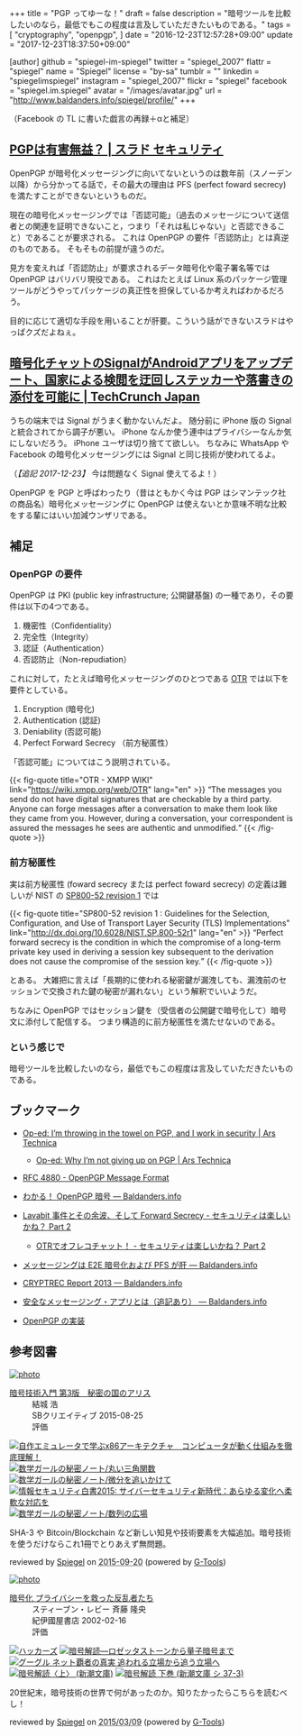 +++
title = "PGP ってゆーな！"
draft = false
description = "暗号ツールを比較したいのなら，最低でもこの程度は言及していただきたいものである。"
tags = [
  "cryptography",
  "openpgp",
]
date = "2016-12-23T12:57:28+09:00"
update = "2017-12-23T18:37:50+09:00"

[author]
  github = "spiegel-im-spiegel"
  twitter = "spiegel_2007"
  flattr = "spiegel"
  name = "Spiegel"
  license = "by-sa"
  tumblr = ""
  linkedin = "spiegelimspiegel"
  instagram = "spiegel_2007"
  flickr = "spiegel"
  facebook = "spiegel.im.spiegel"
  avatar = "/images/avatar.jpg"
  url = "http://www.baldanders.info/spiegel/profile/"
+++

（Facebook の TL に書いた戯言の再録＋αと補足）

## [PGPは有害無益？ | スラド セキュリティ](http://security.srad.jp/story/16/12/21/0422242/)

OpenPGP が暗号化メッセージングに向いてないというのは数年前（スノーデン以降）から分かってる話で，その最大の理由は PFS (perfect foward secrecy) を満たすことができないというものだ。

現在の暗号化メッセージングでは「否認可能」（過去のメッセージについて送信者との関連を証明できないこと，つまり「それは私じゃない」と否認できること）であることが要求される。
これは OpenPGP の要件「否認防止」とは真逆のものである。
そもそもの前提が違うのだ。

見方を変えれば「否認防止」が要求されるデータ暗号化や電子署名等では OpenPGP はバリバリ現役である。
これはたとえば Linux 系のパッケージ管理ツールがどうやってパッケージの真正性を担保しているか考えればわかるだろう。

目的に応じて適切な手段を用いることが肝要。こういう話ができないスラドはやっぱクズだよねぇ。

## [暗号化チャットのSignalがAndroidアプリをアップデート、国家による検閲を迂回しステッカーや落書きの添付を可能に | TechCrunch Japan](http://jp.techcrunch.com/2016/12/23/20161222signal-for-android-egypt-uae-stickers/)

うちの端末では Signal がうまく動かないんだよ。
随分前に iPhone 版の Signal と統合されてから調子が悪い。
iPhone なんか使う連中はプライバシーなんか気にしないだろう。
iPhone ユーザは切り捨てて欲しい。
ちなみに WhatsApp や Facebook の暗号化メッセージングには Signal と同じ技術が使われてるよ。

（*【追記 2017-12-23】* 今は問題なく Signal 使えてるよ！）

[^sgnl]: 現在は [Signal](https://whispersystems.org/ "Open Whisper Systems") と SMS/MMS 連携を外している。多分 au のキャリアメールがおかしな運用になってるのが原因だと思う。

OpenPGP を PGP と呼ばわったり（昔はともかく今は PGP はシマンテック社の商品名）暗号化メッセージングに OpenPGP は使えないとか意味不明な比較をする輩にはいい加減ウンザリである。

## 補足

### OpenPGP の要件

OpenPGP は PKI (public key infrastructure; 公開鍵基盤) の一種であり，その要件は以下の4つである。

1. 機密性（Confidentiality）
2. 完全性（Integrity）
3. 認証（Authentication）
4. 否認防止（Non-repudiation）

これに対して，たとえば暗号化メッセージングのひとつである [OTR](https://wiki.xmpp.org/web/OTR "OTR - XMPP WIKI") では以下を要件としている。

1. Encryption (暗号化)
2. Authentication (認証)
3. Deniability (否認可能)
4. Perfect Forward Secrecy （前方秘匿性）

「否認可能」についてはこう説明されている。

{{< fig-quote title="OTR - XMPP WIKI" link="https://wiki.xmpp.org/web/OTR" lang="en" >}}
<q>The messages you send do not have digital signatures that are checkable by a third party. Anyone can forge messages after a conversation to make them look like they came from you. However, during a conversation, your correspondent is assured the messages he sees are authentic and unmodified.</q>
{{< /fig-quote >}}

### 前方秘匿性

実は前方秘匿性 (foward secrecy または perfect foward secrecy) の定義は難しいが NIST の [SP800-52 revision 1] では

{{< fig-quote title="SP800-52 revision 1 : Guidelines for the Selection, Configuration, and Use of Transport Layer Security (TLS) Implementations" link="http://dx.doi.org/10.6028/NIST.SP.800-52r1" lang="en" >}}
<q>Perfect forward secrecy is the condition in which the compromise of a long-term private key used in deriving a session key subsequent to the derivation does not cause the compromise of the session key.</q>
{{< /fig-quote >}}

とある。
大雑把に言えば「長期的に使われる秘密鍵が漏洩しても、漏洩前のセッションで交換された鍵の秘密が漏れない」という解釈でいいようだ。 

ちなみに OpenPGP ではセッション鍵を（受信者の公開鍵で暗号化して）暗号文に添付して配信する。
つまり構造的に前方秘匿性を満たせないのである。

### という感じで

暗号ツールを比較したいのなら，最低でもこの程度は言及していただきたいものである。

## ブックマーク

- [Op-ed: I’m throwing in the towel on PGP, and I work in security | Ars Technica](http://arstechnica.com/security/2016/12/op-ed-im-giving-up-on-pgp/)
    - [Op-ed: Why I’m not giving up on PGP | Ars Technica](http://arstechnica.com/information-technology/2016/12/signal-does-not-replace-pgp/)

- [RFC 4880 - OpenPGP Message Format](https://tools.ietf.org/html/rfc4880)
- [わかる！ OpenPGP 暗号 — Baldanders.info](http://www.baldanders.info/spiegel/archive/pgpdump/openpgp.shtml)
- [Lavabit 事件とその余波、そして Forward Secrecy - セキュリティは楽しいかね？ Part 2](http://negi.hatenablog.com/entry/2013/11/05/093606)
    - [OTRでオフレコチャット！ - セキュリティは楽しいかね？ Part 2](http://negi.hatenablog.com/entry/2013/11/09/103401)
- [メッセージングは E2E 暗号化および PFS が肝 — Baldanders.info](http://www.baldanders.info/spiegel/log2/000675.shtml)
- [CRYPTREC Report 2013 — Baldanders.info](http://www.baldanders.info/spiegel/log2/000740.shtml)
- [安全なメッセージング・アプリとは（追記あり） — Baldanders.info](http://www.baldanders.info/spiegel/log2/000782.shtml)

- [OpenPGP の実装](/openpgp/)

[SP800-52 revision 1]: https://www.nist.gov/node/562891?pub_id=915295 "Guidelines for the Selection, Configuration, and Use of Transport Layer Security (TLS) Implementations | NIST"

## 参考図書

<div class="hreview" ><a class="item url" href="http://www.amazon.co.jp/exec/obidos/ASIN/B015643CPE/baldandersinf-22/"><img src="http://ecx.images-amazon.com/images/I/51t6yHHVwEL._SL160_.jpg" alt="photo" class="photo"  /></a><dl ><dt class="fn"><a class="item url" href="http://www.amazon.co.jp/exec/obidos/ASIN/B015643CPE/baldandersinf-22/">暗号技術入門 第3版　秘密の国のアリス</a></dt><dd>結城 浩 </dd><dd>SBクリエイティブ 2015-08-25</dd><dd>評価<abbr class="rating" title="5"><img src="http://g-images.amazon.com/images/G/01/detail/stars-5-0.gif" alt="" /></abbr> </dd></dl><p class="similar"><a href="http://www.amazon.co.jp/exec/obidos/ASIN/B0148FQNVC/baldandersinf-22/" target="_top"><img src="http://images.amazon.com/images/P/B0148FQNVC.09._SCTHUMBZZZ_.jpg"  alt="自作エミュレータで学ぶx86アーキテクチャ　コンピュータが動く仕組みを徹底理解！"  /></a> <a href="http://www.amazon.co.jp/exec/obidos/ASIN/B00W6NCLJM/baldandersinf-22/" target="_top"><img src="http://images.amazon.com/images/P/B00W6NCLJM.09._SCTHUMBZZZ_.jpg"  alt="数学ガールの秘密ノート/丸い三角関数"  /></a> <a href="http://www.amazon.co.jp/exec/obidos/ASIN/B00Y9EYOIW/baldandersinf-22/" target="_top"><img src="http://images.amazon.com/images/P/B00Y9EYOIW.09._SCTHUMBZZZ_.jpg"  alt="数学ガールの秘密ノート/微分を追いかけて"  /></a> <a href="http://www.amazon.co.jp/exec/obidos/ASIN/B012BYBTZC/baldandersinf-22/" target="_top"><img src="http://images.amazon.com/images/P/B012BYBTZC.09._SCTHUMBZZZ_.jpg"  alt="情報セキュリティ白書2015: サイバーセキュリティ新時代：あらゆる変化へ柔軟な対応を"  /></a> <a href="http://www.amazon.co.jp/exec/obidos/ASIN/B00W6NCLL0/baldandersinf-22/" target="_top"><img src="http://images.amazon.com/images/P/B00W6NCLL0.09._SCTHUMBZZZ_.jpg"  alt="数学ガールの秘密ノート/数列の広場"  /></a> </p>
<p class="description">SHA-3 や Bitcoin/Blockchain など新しい知見や技術要素を大幅追加。暗号技術を使うだけならこれ1冊でとりあえず無問題。</p>
<p class="gtools" >reviewed by <a href='#maker' class='reviewer'>Spiegel</a> on <abbr class="dtreviewed" title="2015-09-20">2015-09-20</abbr> (powered by <a href="http://www.goodpic.com/mt/aws/index.html" >G-Tools</a>)</p>
</div>

<div class="hreview" ><a class="item url" href="http://www.amazon.co.jp/exec/obidos/ASIN/4314009071/baldandersinf-22/"><img src="http://ecx.images-amazon.com/images/I/51ZRZ62WKCL._SL160_.jpg" alt="photo" class="photo"  /></a><dl ><dt class="fn"><a class="item url" href="http://www.amazon.co.jp/exec/obidos/ASIN/4314009071/baldandersinf-22/">暗号化 プライバシーを救った反乱者たち</a></dt><dd>スティーブン・レビー 斉藤 隆央 </dd><dd>紀伊國屋書店 2002-02-16</dd><dd>評価<abbr class="rating" title="5"><img src="http://g-images.amazon.com/images/G/01/detail/stars-5-0.gif" alt="" /></abbr> </dd></dl><p class="similar"><a href="http://www.amazon.co.jp/exec/obidos/ASIN/487593100X/baldandersinf-22/" target="_top"><img src="http://images.amazon.com/images/P/487593100X.09._SCTHUMBZZZ_.jpg"  alt="ハッカーズ"  /></a> <a href="http://www.amazon.co.jp/exec/obidos/ASIN/4105393022/baldandersinf-22/" target="_top"><img src="http://images.amazon.com/images/P/4105393022.09._SCTHUMBZZZ_.jpg"  alt="暗号解読―ロゼッタストーンから量子暗号まで"  /></a> <a href="http://www.amazon.co.jp/exec/obidos/ASIN/4484111160/baldandersinf-22/" target="_top"><img src="http://images.amazon.com/images/P/4484111160.09._SCTHUMBZZZ_.jpg"  alt="グーグル ネット覇者の真実 追われる立場から追う立場へ"  /></a> <a href="http://www.amazon.co.jp/exec/obidos/ASIN/410215972X/baldandersinf-22/" target="_top"><img src="http://images.amazon.com/images/P/410215972X.09._SCTHUMBZZZ_.jpg"  alt="暗号解読〈上〉 (新潮文庫)"  /></a> <a href="http://www.amazon.co.jp/exec/obidos/ASIN/4102159738/baldandersinf-22/" target="_top"><img src="http://images.amazon.com/images/P/4102159738.09._SCTHUMBZZZ_.jpg"  alt="暗号解読 下巻 (新潮文庫 シ 37-3)"  /></a> </p>
<p class="description">20世紀末，暗号技術の世界で何があったのか。知りたかったらこちらを読むべし！</p>
<p class="gtools" >reviewed by <a href='#maker' class='reviewer'>Spiegel</a> on <abbr class="dtreviewed" title="2015-03-09">2015/03/09</abbr> (powered by <a href="http://www.goodpic.com/mt/aws/index.html" >G-Tools</a>)</p>
</div>
